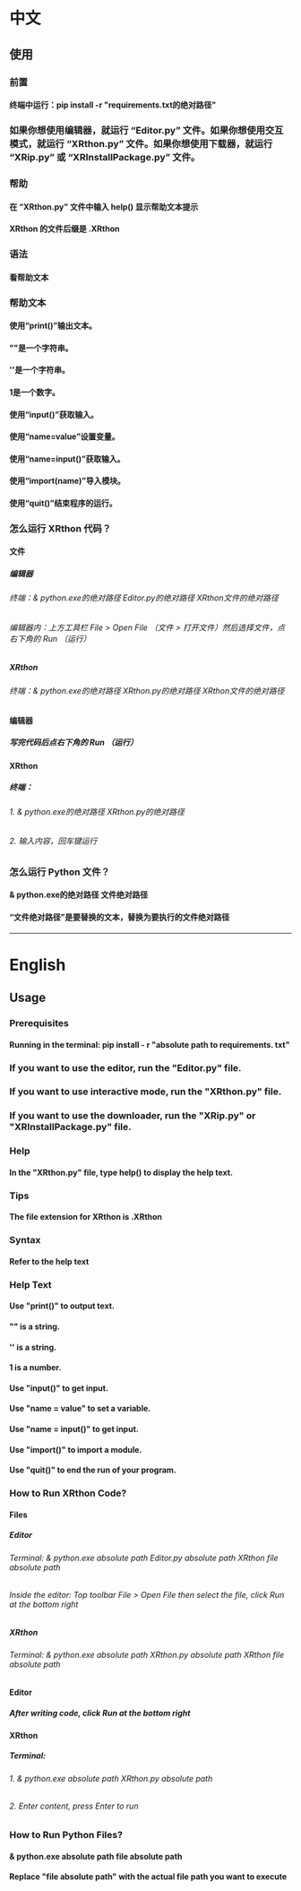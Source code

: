 # 中文

## 使用

### 前置

#### 终端中运行：pip install -r "requirements.txt的绝对路径"

### 如果你想使用编辑器，就运行 “Editor.py” 文件。如果你想使用交互模式，就运行 “XRthon.py” 文件。如果你想使用下载器，就运行 “XRip.py” 或 “XRInstallPackage.py” 文件。

### 帮助

#### 在 “XRthon.py” 文件中输入 help() 显示帮助文本提示

#### XRthon 的文件后缀是 .XRthon

### 语法

#### 看帮助文本

### 帮助文本

#### 使用“print()”输出文本。

#### ""是一个字符串。

#### ''是一个字符串。

#### 1是一个数字。

#### 使用“input()”获取输入。

#### 使用“name=value”设置变量。

#### 使用“name=input()”获取输入。

#### 使用“import(name)”导入模块。

#### 使用“quit()”结束程序的运行。

### 怎么运行 XRthon 代码？

#### 文件

##### 编辑器

###### 终端：& python.exe的绝对路径 Editor.py的绝对路径 XRthon文件的绝对路径

###### 编辑器内：上方工具栏 File > Open File （文件 > 打开文件）然后选择文件，点右下角的 Run （运行）

##### XRthon

###### 终端：& python.exe的绝对路径 XRthon.py的绝对路径 XRthon文件的绝对路径

#### 编辑器

##### 写完代码后点右下角的 Run （运行）

#### XRthon

##### 终端：

###### 1. & python.exe的绝对路径 XRthon.py的绝对路径

###### 2. 输入内容，回车键运行

### 怎么运行 Python 文件？

#### & python.exe的绝对路径 文件绝对路径

#### “文件绝对路径”是要替换的文本，替换为要执行的文件绝对路径

---

# English

## Usage

### Prerequisites

#### Running in the terminal: pip install - r "absolute path to requirements. txt"

### If you want to use the editor, run the "Editor.py" file.

### If you want to use interactive mode, run the "XRthon.py" file.

### If you want to use the downloader, run the "XRip.py" or "XRInstallPackage.py" file.

### Help

#### In the "XRthon.py" file, type help() to display the help text.

### Tips

#### The file extension for XRthon is .XRthon

### Syntax

#### Refer to the help text

### Help Text

#### Use "print()" to output text.

#### "" is a string.

#### '' is a string.

#### 1 is a number.

#### Use "input()" to get input.

#### Use "name = value" to set a variable.

#### Use "name = input()" to get input.

#### Use "import()" to import a module.

#### Use "quit()" to end the run of your program.

### How to Run XRthon Code?

#### Files

##### Editor

###### Terminal: & python.exe absolute path Editor.py absolute path XRthon file absolute path

###### Inside the editor: Top toolbar File > Open File then select the file, click Run at the bottom right

##### XRthon

###### Terminal: & python.exe absolute path XRthon.py absolute path XRthon file absolute path

#### Editor

##### After writing code, click Run at the bottom right

#### XRthon

##### Terminal:

###### 1. & python.exe absolute path XRthon.py absolute path

###### 2. Enter content, press Enter to run

### How to Run Python Files?

#### & python.exe absolute path file absolute path

#### Replace "file absolute path" with the actual file path you want to execute
